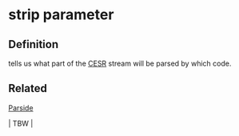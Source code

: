 # strip parameter
## Definition
tells us what part of the [CESR](CESR) stream will be parsed by which code.

## Related
[Parside](parside)

| TBW |